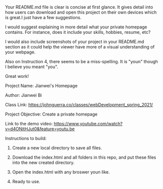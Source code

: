 Your README.md file is clear is concise at first glance. It gives detail into how users can download and open this project on their own devices which is great.I just have a few suggestions.

I would suggest explaining in more detail what your private homepage contains. For instance, does it include your skills, hobbies, resume, etc?


I would also include screenshots of your project in your README.md section as it could help the viewer have more of a visual understanding of your webpage.


Also on Instruction 4, there seems to be a miss-spelling. It is "youn" though I believe you meant "you".


Great work!


Project Name: Jianwei's Homepage

Author: Jianwei Bi

Class Link: https://johnguerra.co/classes/webDevelopment_spring_2021/

Project Objective: Create a private homepage   

Link to the demo video: https://www.youtube.com/watch?v=d4ONitHJut0&feature=youtu.be

Instructions to build:

1. Create a new local directory to save all files.

2. Download the index.html and all folders in this repo, and put these files into the new created directory. 

3. Open the index.html with any broswer youn like. 

4. Ready to use. 



